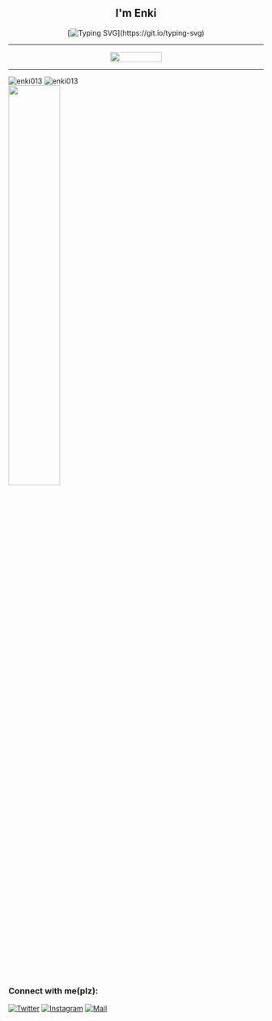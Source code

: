 

<h2 align="center">I'm Enki</h2>



<div align="center">
  
[![Typing SVG](https://readme-typing-svg.demolab.com?font=Press+Start&size=26&pause=1000&color=8B2323&center=true&random=true&width=435&lines=Just+dev.)](https://git.io/typing-svg)


<hr>
<div style="display: flex; justify-content: center;">
  <img src="https://github.com/Enki013/Enki013/assets/39771190/783fb09a-6cb5-4700-b1d1-877342f6d586" style="width: 45%;" />

</div>


</div>


<hr>
<div style="display: center; justify-content: space-around;">
  <img src="https://github-readme-stats.vercel.app/api?username=enki013&show_icons=true&locale=en" alt="enki013"" />
  <img src="https://github-readme-streak-stats.herokuapp.com/?user=enki013&" alt="enki013";" />
</div>
  <img src="https://github.com/Enki013/Enki013/assets/39771190/a2e225b4-32de-4ea2-aa45-7cc07e91ef5c" style="width: 45%;" />



<h3 align="left">Connect with me(plz):</h3>
<p align="left">

[![Twitter](https://img.shields.io/badge/Twitter-blue)](https://www.instagram.com/i_miss_us_loll/)
[![Instagram](https://img.shields.io/badge/Instagram-purple)](https://www.instagram.com/i_miss_us_loll/)
  [![Mail](https://img.shields.io/badge/Email-enki0013@gmail.com-red)](mailto:enki0013@gmail.com)
</p>
